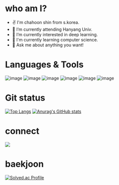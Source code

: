 # who am I?
- ✌️ I'm chahoon shin from s.korea. 
- 🔭 I’m currently attending Hanyang Univ.
- 🌱 I’m currently interested in deep learning.
- 📖 I'm currently learning computer science. 
- 💬 Ask me about anything you want!

# Languages & Tools
![image](https://img.shields.io/badge/Python-FFD43B?style=for-the-badge&logo=python&logoColor=blue)
![image](https://img.shields.io/badge/PyTorch-EE4C2C?style=for-the-badge&logo=pytorch&logoColor=white)
![image](https://img.shields.io/badge/C-00599C?style=for-the-badge&logo=c&logoColor=white)
![image](https://img.shields.io/badge/Java-007396?style=flat&logo=OpenJDK&logoColor=white)
![image](https://img.shields.io/badge/Ubuntu-E95420?style=for-the-badge&logo=ubuntu&logoColor=white)
![image](https://img.shields.io/badge/VIM-%2311AB00.svg?&style=for-the-badge&logo=vim&logoColor=white)

# Git status
[![Top Langs](https://github-readme-stats.vercel.app/api/top-langs/?username=chaehoon1)](https://github.com/anuraghazra/github-readme-stats)
[![Anurag's GitHub stats](https://github-readme-stats.vercel.app/api?username=chaehoon1)](https://github.com/anuraghazra/github-readme-stats)

# connect
<a href="mailto:yurim7p@gmail.com" target="_blank">
<img src="https://img.shields.io/badge/Gmail-EA4335.svg?style=flat-square&logo=Gmail&logoColor=white"/>
</a>

# baekjoon
[![Solved.ac Profile](http://mazassumnida.wtf/api/v2/generate_badge?boj=cchh1120)](https://solved.ac/cchh1120/)



